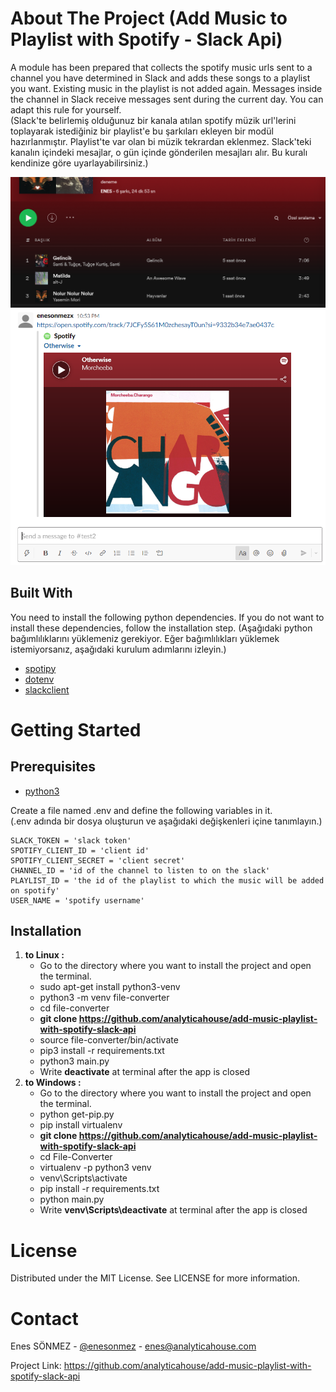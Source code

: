 # About The Project (Add Music to Playlist with Spotify - Slack Api)
A module has been prepared that collects the spotify music urls sent to a channel you have determined in Slack and adds these songs to a playlist you want. Existing music in the playlist is not added again. Messages inside the channel in Slack receive messages sent during the current day. You can adapt this rule for yourself. <br>
(Slack'te belirlemiş olduğunuz bir kanala atılan spotify müzik url'lerini toplayarak istediğiniz bir playlist'e bu şarkıları ekleyen bir modül hazırlanmıştır.
Playlist'te var olan bi müzik tekrardan eklenmez. Slack'teki kanalın içindeki mesajlar, o gün içinde gönderilen mesajları alır. Bu kuralı kendinize göre uyarlayabilirsiniz.)

![](img/spotify_playlist.png)
![](img/slack_channel_message.png)

## Built With
You need to install the following python dependencies. If you do not want to install these dependencies, follow the installation step. (Aşağıdaki python bağımlılıklarını yüklemeniz gerekiyor. Eğer bağımlılıkları yüklemek istemiyorsanız, aşağıdaki kurulum adımlarını izleyin.)
* [spotipy](https://pypi.org/project/spotipy/)
* [dotenv ](https://pypi.org/project/python-dotenv/)
* [slackclient](https://pypi.org/project/python-dotenv/)

# Getting Started
## Prerequisites
* [python3](https://www.python.org/downloads/)

Create a file named .env and define the following variables in it.<br>
(.env adında bir dosya oluşturun ve aşağıdaki değişkenleri içine tanımlayın.)
```
SLACK_TOKEN = 'slack token'
SPOTIFY_CLIENT_ID = 'client id' 
SPOTIFY_CLIENT_SECRET = 'client secret'
CHANNEL_ID = 'id of the channel to listen to on the slack'
PLAYLIST_ID = 'the id of the playlist to which the music will be added on spotify'
USER_NAME = 'spotify username'
```

## Installation
1. **to Linux :** 
   - Go to the directory where you want to install the project and open the terminal.
   - sudo apt-get install python3-venv
   - python3 -m venv file-converter
   - cd file-converter
   - **git clone https://github.com/analyticahouse/add-music-playlist-with-spotify-slack-api**
   - source file-converter/bin/activate
   - pip3 install -r requirements.txt
   - python3 main.py
   - Write **deactivate** at terminal after the app is closed
2. **to Windows :**
   - Go to the directory where you want to install the project and open the terminal.
   - python get-pip.py
   - pip install virtualenv
   - **git clone https://github.com/analyticahouse/add-music-playlist-with-spotify-slack-api**
   - cd File-Converter
   - virtualenv -p python3 venv
   - venv\Scripts\activate
   - pip install -r requirements.txt
   - python main.py
   - Write **venv\Scripts\deactivate** at terminal after the app is closed

# License
Distributed under the MIT License. See LICENSE for more information.

# Contact
Enes SÖNMEZ - [@enesonmez](https://github.com/enesonmez) - enes@analyticahouse.com <br>

Project Link: https://github.com/analyticahouse/add-music-playlist-with-spotify-slack-api
